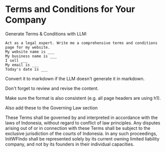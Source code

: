 # Terms and Conditions for Your Company

Generate Terms & Conditions with LLM:

```
Act as a legal expert. Write me a comprehensive terms and conditions page for my website.
My website name is ___
My business name is ___
I sell ___
My email is ___
Today's date is ___
```

Convert it to markdown if the LLM doesn't generate it in markdown.

Don't forget to review and revise the content.

Make sure the format is also consistent (e.g. all page headers are using h1).

Also add these to the Governing Law section

These Terms shall be governed by and interpreted in accordance with the laws of Indonesia, without regard to conflict of law principles.
Any disputes arising out of or in connection with these Terms shall be subject to the exclusive jurisdiction of the courts of Indonesia.
In any such proceedings, InitWFIndo shall be represented solely by its current owning limited liability company, and not by its founders in their individual capacities.